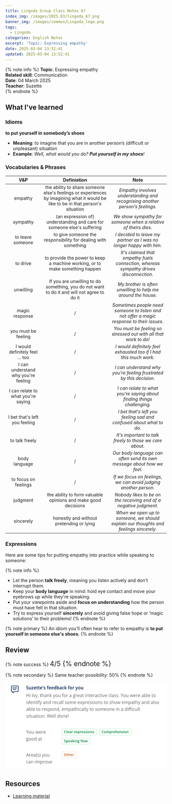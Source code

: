 ```yaml
---
title: Lingoda Group Class Notes 67
index_img: /images/2025.03/lingoda_67.png
banner_img: /images/common/Lingoda_logo.png
tags:
  - Lingoda
categories: English Notes
excerpt: 'Topic: Expressing empathy'
date: 2025-03-04 13:52:41
updated: 2025-03-04 13:52:41
---
```


{% note info %}
**Topic**: Expressing empathy  
**Related skill**: Communication   
**Date**: 04 March 2025  
**Teacher**: Suzette  
{% endnote %}

## What I've learned

### Idioms
**to put yourself in somebody’s shoes**

- **Meaning**:  to imagine that you are in another person’s (difficult or unpleasant) situation  
- **Example**: *Well, what would you do? **Put yourself in my shoes**!*  

### Vocabularies & Phrases

|                 V&P                 |                                                           Definiation                                                           |                                           Note                                            |
| :---------------------------------: | :-----------------------------------------------------------------------------------------------------------------------------: | :---------------------------------------------------------------------------------------: |
|               empathy               | the ability to share someone else's feelings or experiences by imagining what it would be like to be in that person's situation |        *Empathy involves understanding and recognising another person's feelings.*        |
|              sympathy               |                             (an expression of) understanding and care for someone else's suffering                              |              *We show sympathy for someone when a relative of theirs dies.*               |
|          to leave someone           |                                  to give someone the responsibility for dealing with something                                  |            *I decided to leave my partner as I was no longer happy with him.*             |
|              to drive               |                           to provide the power to keep a machine working, or to make something happen                           |   *It's claimed that empathy fuels connection, whereas sympathy drives disconnection.*    |
|              unwilling              |                   If you are unwilling to do something, you do not want to do it and will not agree to do it                    |               *My brother is often unwilling to help me around the house.*                |
|           magic response            |                                                                /                                                                | *Sometimes people need someone to listen and not offer a magic response to their issues.* |
|         you must be feeling         |                                                                /                                                                |              *You must be feeling so stressed out with all that work to do!*              |
|   I would definitely feel ... too   |                                                                /                                                                |             *I would definitely feel exhausted too if I had this much work.*              |
| I can understand why you're feeling |                                                                /                                                                |            *I can understand why you're feeling frustrated by this decision.*             |
| I can relate to what you're saying  |                                                                /                                                                |          *I can relate to what you're saying about finding things challenging.*           |
|    I bet that's left you feeling    |                                                                /                                                                |            *I bet that's left you feeling sad and confused about what to do.*             |
|           to talk freely            |                                                                /                                                                |                  *It's important to talk freely to those we care about.*                  |
|            body language            |                                                                /                                                                |           *Our body language can often send its own message about how we feel.*           |
|        to focus on feelings         |                                                                /                                                                |              *If we focus on feelings, we can avoid judging another person.*              |
|              judgment               |                                  the ability to form valuable opinions and make good decisions                                  |             *Nobody likes to be on the receiving end of a negative judgment.*             |
|              sincerely              |                                            honestly and without pretending or lying                                             |   *When we open up to someone, we should explain our thoughts and feelings sincerely.*    |

### Expressions

Here are some tips for putting empathy into practice while speaking to someone:

{% note info %}
* Let the person **talk freely**, meaning you listen actively and don't interrupt them.
* Keep your **body language** in mind: hold eye contact and move your eyebrows up while they're speaking.
* Put your viewpoints aside and **focus on understanding** how the person must have felt in that situation.
* Try to express yourself **sincerely** and avoid giving false hope or ‘magic solutions’ to their problems!
{% endnote %}

{% note primary %}
An idiom you'll often hear to refer to empathy is **to put yourself in someone else's shoes**.
{% endnote %}

## Review

{% note success %}
<span style="font-size:1.5em;">
4/5
<span>
{% endnote %}

{% note secondary %}
<span style="font-size:1em;">
Same teacher possibility: 50%
<span>
{% endnote %}

![Feedback from Teacher](/images/2025.03/lingoda_67_feedback.png)

## Resources
- [Learning material](https://learn.lingoda.com/english/learning-materials/67b6c23d0c230/download)
